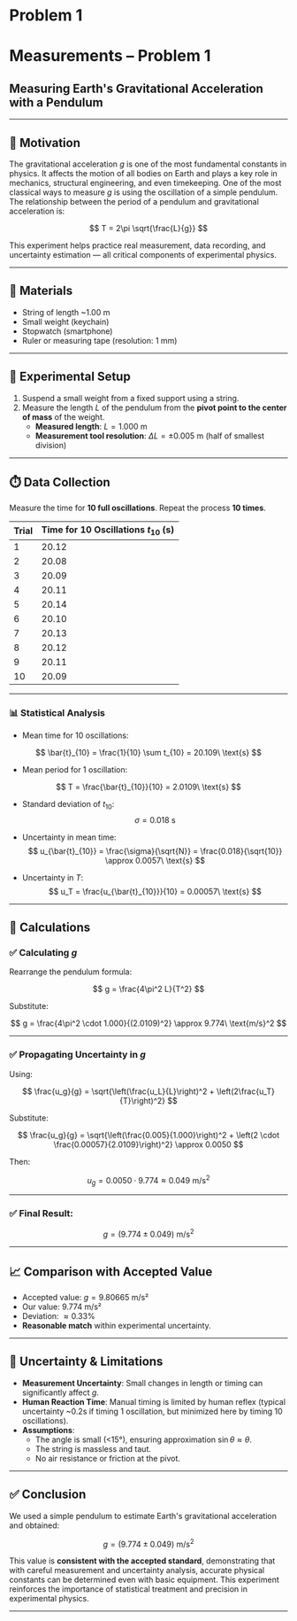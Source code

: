 # Problem 1

# Measurements – Problem 1  
## Measuring Earth's Gravitational Acceleration with a Pendulum  

---

## 🎯 Motivation  

The gravitational acceleration $g$ is one of the most fundamental constants in physics. It affects the motion of all bodies on Earth and plays a key role in mechanics, structural engineering, and even timekeeping. One of the most classical ways to measure $g$ is using the oscillation of a simple pendulum. The relationship between the period of a pendulum and gravitational acceleration is:

$$
T = 2\pi \sqrt{\frac{L}{g}}
$$

This experiment helps practice real measurement, data recording, and uncertainty estimation — all critical components of experimental physics.

---

## 🧪 Materials  

- String of length ~1.00 m  
- Small weight (keychain)  
- Stopwatch (smartphone)  
- Ruler or measuring tape (resolution: 1 mm)

---

## 🔧 Experimental Setup  

1. Suspend a small weight from a fixed support using a string.
2. Measure the length $L$ of the pendulum from the **pivot point to the center of mass** of the weight.  
   - **Measured length**: $L = 1.000$ m  
   - **Measurement tool resolution**: $\Delta L = \pm 0.005$ m (half of smallest division)

---

## ⏱️ Data Collection  

Measure the time for **10 full oscillations**. Repeat the process **10 times**.

| Trial | Time for 10 Oscillations $t_{10}$ (s) |
|-------|--------------------------------------|
| 1     | 20.12                               |
| 2     | 20.08                               |
| 3     | 20.09                               |
| 4     | 20.11                               |
| 5     | 20.14                               |
| 6     | 20.10                               |
| 7     | 20.13                               |
| 8     | 20.12                               |
| 9     | 20.11                               |
| 10    | 20.09                               |

---

### 📊 Statistical Analysis  

- Mean time for 10 oscillations:

$$
\bar{t}_{10} = \frac{1}{10} \sum t_{10} = 20.109\ \text{s}
$$

- Mean period for 1 oscillation:

$$
T = \frac{\bar{t}_{10}}{10} = 2.0109\ \text{s}
$$

- Standard deviation of $t_{10}$:  
$$
\sigma = 0.018\ \text{s}
$$

- Uncertainty in mean time:  
$$
u_{\bar{t}_{10}} = \frac{\sigma}{\sqrt{N}} = \frac{0.018}{\sqrt{10}} \approx 0.0057\ \text{s}
$$

- Uncertainty in $T$:  
$$
u_T = \frac{u_{\bar{t}_{10}}}{10} = 0.00057\ \text{s}
$$

---

## 🧮 Calculations  

### ✅ Calculating $g$

Rearrange the pendulum formula:

$$
g = \frac{4\pi^2 L}{T^2}
$$

Substitute:

$$
g = \frac{4\pi^2 \cdot 1.000}{(2.0109)^2} \approx 9.774\ \text{m/s}^2
$$

---

### ✅ Propagating Uncertainty in $g$

Using:

$$
\frac{u_g}{g} = \sqrt{\left(\frac{u_L}{L}\right)^2 + \left(2\frac{u_T}{T}\right)^2}
$$

Substitute:

$$
\frac{u_g}{g} = \sqrt{\left(\frac{0.005}{1.000}\right)^2 + \left(2 \cdot \frac{0.00057}{2.0109}\right)^2} \approx 0.0050
$$

Then:

$$
u_g = 0.0050 \cdot 9.774 \approx 0.049\ \text{m/s}^2
$$

---

### ✅ Final Result:

$$
g = (9.774 \pm 0.049)\ \text{m/s}^2
$$

---

## 📈 Comparison with Accepted Value

- Accepted value: $g = 9.80665$ m/s²  
- Our value: $9.774$ m/s²  
- Deviation: $\approx 0.33\%$  
- **Reasonable match** within experimental uncertainty.

---

## 🧐 Uncertainty & Limitations

- **Measurement Uncertainty**: Small changes in length or timing can significantly affect $g$.
- **Human Reaction Time**: Manual timing is limited by human reflex (typical uncertainty ~0.2s if timing 1 oscillation, but minimized here by timing 10 oscillations).
- **Assumptions**:
  - The angle is small (<15°), ensuring approximation $\sin \theta \approx \theta$.
  - The string is massless and taut.
  - No air resistance or friction at the pivot.

---

## ✅ Conclusion

We used a simple pendulum to estimate Earth's gravitational acceleration and obtained:

$$
g = (9.774 \pm 0.049)\ \text{m/s}^2
$$

This value is **consistent with the accepted standard**, demonstrating that with careful measurement and uncertainty analysis, accurate physical constants can be determined even with basic equipment. This experiment reinforces the importance of statistical treatment and precision in experimental physics.

---
